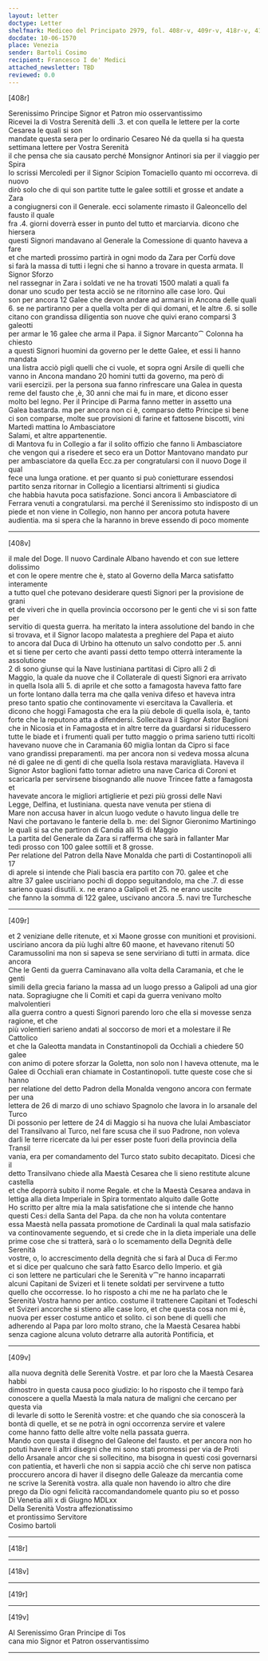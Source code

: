 ```yaml
---
layout: letter
doctype: Letter
shelfmark: Mediceo del Principato 2979, fol. 408r-v, 409r-v, 418r-v, 419r-v
docdate: 10-06-1570
place: Venezia
sender: Bartoli Cosimo
recipient: Francesco I de' Medici
attached_newsletter: TBD
reviewed: 0.0
---
```


[408r]  
  
  
Serenissimo Principe Signor et Patron mio osservantissimo  
Ricevei la di Vostra Serenità delli .3. et con quella le lettere per la corte Cesarea le quali si son  
mandate questa sera per lo ordinario Cesareo Né da quella si ha questa settimana lettere per Vostra Serenità  
il che pensa che sia causato perché Monsignor Antinori sia per il viaggio per Spira  
Io scrissi Mercoledi per il Signor Scipion Tomaciello quanto mi occorreva. di nuovo  
dirò solo che di qui son partite tutte le galee sottili et grosse et andate a Zara  
a congiugnersi con il Generale. ecci solamente rimasto il Galeoncello del fausto il quale  
fra .4. giorni doverrà esser in punto del tutto et marciarvia. dicono che hiersera  
questi Signori mandavano al Generale la Comessione di quanto haveva a fare  
et che martedì prossimo partirà in ogni modo da Zara per Corfù dove  
si farà la massa di tutti i legni che si hanno a trovare in questa armata. Il Signor Sforzo  
nel rassegnar in Zara i soldati ve ne ha trovati 1500 malati a quali fa  
donar uno scudo per testa acciò se ne ritornino alle case loro. Qui  
son per ancora 12 Galee che devon andare ad armarsi in Ancona delle quali  
6. se ne partiranno per a quella volta per di qui domani, et le altre .6. si solle  
citano con grandissa diligentia son nuove che quivi erano comparsi 3 galeotti  
per armar le 16 galee che arma il Papa. il Signor Marcanto⁀ Colonna ha chiesto  
a questi Signori huomini da governo per le dette Galee, et essi li hanno mandata  
una listra acciò pigli quelli che ci vuole, et sopra ogni Arsile di quelli che  
vanno in Ancona mandano 20 homini tutti da governo, ma però di  
varii esercizii. per la persona sua fanno rinfrescare una Galea in questa  
reme del fausto che ,è, 30 anni che mai fu in mare, et dicono esser  
molto bel legno. Per il Principe di Parma fanno metter in assetto una  
Galea bastarda. ma per ancora non ci è, comparso detto Principe sì bene  
ci son comparse, molte sue provisioni di farine et fattosene biscotti, vini  
Martedì mattina lo Ambasciatore  
Salami, et altre appartenentie.  
di Mantova fu in Collegio a far il solito offizio che fanno li Ambasciatore  
che vengon qui a risedere et seco era un Dottor Mantovano mandato pur  
per ambasciatore da quella Ecc.za per congratularsi con il nuovo Doge il qual  
fece una lunga oratione. et per quanto si può conietturare essendosi  
partito senza ritornar in Collegio a licentiarsi altrimenti si giudica  
che habbia havuta poca satisfazione. Sonci ancora li Ambasciatore di  
Ferrara venuti a congratularsi. ma perché il Serenissimo sto indisposto di un  
piede et non viene in Collegio, non hanno per ancora potuta havere  
audientia. ma si spera che la haranno in breve essendo di poco momente  
  
---  

[408v]  
  
  
il male del Doge. Il nuovo Cardinale Albano havendo et con sue lettere dolissimo  
et con le opere mentre che è, stato al Governo della Marca satisfatto interamente  
a tutto quel che potevano desiderare questi Signori per la provisione de grani  
et de viveri che in quella provincia occorsono per le genti che vi si son fatte per  
servitio di questa guerra. ha meritato la intera assolutione del bando in che  
si trovava, et il Signor Iacopo malatesta a preghiere del Papa et aiuto  
to ancora dal Duca di Urbino ha ottenuto un salvo condotto per .5. anni  
et si tiene per certo che avanti passi detto tempo otterrà interamente la assolutione  
2 dì sono giunse qui la Nave Iustiniana partitasi di Cipro alli 2 dì  
Maggio, la quale da nuove che il Collaterale di questi Signori era arrivato  
in quella Isola alli 5. di aprile et che sotto a famagosta haveva fatto fare  
un forte lontano dalla terra ma che qalla veniva difeso et haveva intra  
preso tanto spatio che continovamente vi esercitava la Cavalleria. et  
dicono che hoggi Famagosta che era la più debole di quella isola, è, tanto  
forte che la reputono atta a difendersi. Sollecitava il Signor Astor Baglioni  
che in Nicosia et in Famagosta et in altre terre da guardarsi si riducessero  
tutte le biade et i frumenti quali per tutto maggio o prima sarieno tutti ricolti  
havevano nuove che in Caramania 60 miglia lontan da Cipro si face  
vano grandissi preparamenti. ma per ancora non si vedeva mossa alcuna  
né di galee ne di genti di che quella Isola restava maravigliata. Haveva il  
Signor Astor baglioni fatto tornar adietro una nave Carica di Coroni et  
scaricarla per servirsene bisognando alle nuove Trincee fatte a famagosta et  
havevate ancora le migliori artiglierie et pezi più grossi delle Navi  
Legge, Delfina, et Iustiniana. questa nave venuta per stiena di  
Mare non accusa haver in alcun luogo vedute o havuto lingua delle tre  
Navi che portavano le fanterie della b. me: del Signor Gieronimo Martiningo  
le quali si sa che partiron di Candia alli 15 di Maggio  
La partita del Generale da Zara si rafferma che sarà in fallanter Mar  
tedì prosso con 100 galee sottili et 8 grosse.  
Per relatione del Patron della Nave Monalda che partì di Costantinopoli alli 17  
di aprele si intende che Piali bascia era partito con 70. galee et che  
altre 37 galee usciriano pochi dì doppo seguitandolo, ma che .7. di esse  
sarieno quasi disutili. x. ne erano a Galipoli et 25. ne erano uscite  
che fanno la somma di 122 galee, uscivano ancora .5. navi tre Turchesche  
  
---  

[409r]  
  
  
et 2 veniziane delle ritenute, et xi Maone grosse con munitioni et provisioni.  
usciriano ancora da più lughi altre 60 maone, et havevano ritenuti 50  
Caramussolini ma non si sapeva se sene serviriano di tutti in armata. dice ancora  
Che le Genti da guerra Caminavano alla volta della Caramania, et che le genti  
simili della grecia fariano la massa ad un luogo presso a Galipoli ad una gior  
nata. Sopragiugne che li Comiti et capi da guerra venivano molto malvolentieri  
alla guerra contro a questi Signori parendo loro che ella si movesse senza ragione, et che  
più volentieri sarieno andati al soccorso de mori et a molestare il Re Cattolico  
et che la Galeotta mandata in Constantinopoli da Occhiali a chiedere 50 galee  
con animo di potere sforzar la Goletta, non solo non l haveva ottenute, ma le  
Galee di Occhiali eran chiamate in Costantinopoli. tutte queste cose che si hanno  
per relatione del detto Padron della Monalda vengono ancora con fermate per una  
lettera de 26 di marzo di uno schiavo Spagnolo che lavora in lo arsanale del Turco  
Di possonio per lettere de 24 di Maggio si ha nuova che Iulai Ambasciator  
del Transilvano al Turco, nel fare scusa che il suo Padrone, non voleva  
darli le terre ricercate da lui per esser poste fuori della provincia della Transil  
vania, era per comandamento del Turco stato subito decapitato. Dicesi che il  
detto Transilvano chiede alla Maestà Cesarea che li sieno restitute alcune castella  
et che deporrà subito il nome Regale. et che la Maestà Cesarea andava in  
lettiga alla dieta Imperiale in Spira tormentato alquito dalle Gotte  
Ho scritto per altre mia la mala satisfatione che si intende che hanno  
questi Ces:i della Santa del Papa. da che non ha voluta contentare  
essa Maestà nella passata promotione de Cardinali la qual mala satisfazio  
va continovamente seguendo, et si crede che in la dieta imperiale una delle  
prime cose che si tratterà, sarà o lo scemamento della Degnità delle Serenità  
vostre, o, lo accrescimento della degnità che si farà al Duca di Fer:mo  
et si dice per qualcuno che sarà fatto Esarco dello Imperio. et già  
ci son lettere ne particulari che le Serenità v⁀re hanno incaparrati  
alcuni Capitani de Svizeri et li tenete soldati per servirvene a tutto  
quello che occorresse. Io ho risposto a chi me ne ha parlato che le  
Serenità Vostra hanno per antico. costume il trattenere Capitani et Todeschi  
et Svizeri ancorche si stieno alle case loro, et che questa cosa non mi è,  
nuova per esser costume antico et solito. ci son bene di quelli che  
adherendo al Papa par loro molto strano, che la Maestà Cesarea habbi  
senza cagione alcuna voluto detrarre alla autorità Pontificia, et  
  
---  

[409v]  
  
  
alla nuova degnità delle Serenità Vostre. et par loro che la Maestà Cesarea habbi  
dimostro in questa causa poco giudizio: Io ho risposto che il tempo farà  
conoscere a quella Maestà la mala natura de maligni che cercano per questa via  
di levarle di sotto le Serenità vostre: et che quando che sia conoscerà la  
bontà di quelle, et se ne potrà in ogni occorrenza servire et valere  
come hanno fatto delle altre volte nella passata guerra.  
Mando con questa il disegno del Galeone del fausto. et per ancora non ho  
potuti havere li altri disegni che mi sono stati promessi per via de Proti  
dello Arsanale ancor che si sollecitino, ma bisogna in questi cosi governarsi  
con patientia, et haverli che non si sappia acciò che chi serve non patisca  
proccurero ancora di haver il disegno delle Galeaze da mercantia come  
ne scrive la Serenità vostra. alla quale non havendo io altro che dire  
prego da Dio ogni felicità raccomandandomele quanto piu so et posso  
Di Venetia alli x di Giugno MDLxx  
Della Serenità Vostra affezionatissimo  
et prontissimo Servitore  
Cosimo bartoli  
  
---  

[418r]  
  
  
  
---  

[418v]  
  
  
  
---  

[419r]  
  
  
  
---  

[419v]  
  
  
Al Serenissimo Gran Principe di Tos  
cana mio Signor et Patron osservantissimo  
  
---  

